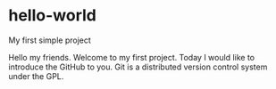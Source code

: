 # hello-world
My first simple project

Hello my friends.
Welcome to my first project. Today I would like to introduce the GitHub to you.
Git is a distributed version control system under the GPL.

